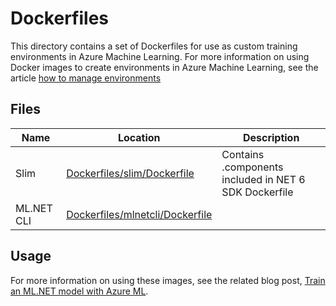 # Dockerfiles

This directory contains a set of Dockerfiles for use as custom training environments in Azure Machine Learning. For more information on using Docker images to create environments in Azure Machine Learning, see the article [how to manage environments](https://docs.microsoft.com/azure/machine-learning/how-to-manage-environments-v2#create-an-environment-from-a-docker-image)

## Files

| Name | Location | Description |
| --- | --- | --- |
| Slim | [Dockerfiles/slim/Dockerfile](./slim/Dockerfile) | Contains .components included in NET 6 SDK Dockerfile | 
| ML.NET CLI | [Dockerfiles/mlnetcli/Dockerfile](./mlnetcli/Dockerfile) |

## Usage

For more information on using these images, see the related blog post,
[Train an ML.NET model with Azure ML](https://devblogs.microsoft.com/dotnet/training-a-ml-dotnet-model-with-azure-ml/#training-a-ml-net-model-via-azure-machine-learning).